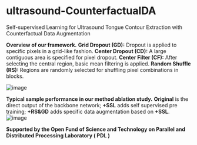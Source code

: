 # ultrasound-CounterfactualDA
Self-supervised Learning for Ultrasound Tongue Contour Extraction with Counterfactual Data Augmentation


**Overview of our framework.** **Grid Dropout (GD):** Dropout is applied to specific pixels in a grid-like fashion. **Center Dropout (CD):**
A large contiguous area is specified for pixel dropout. **Center Filter (CF):** After selecting the central region, basic mean filtering is applied.
**Random Shuffle (RS):** Regions are randomly selected for shuffling pixel combinations in blocks.

![image](https://github.com/inexhaustible419/ultrasound-CounterfactualDA/assets/145007561/fa7ec248-2727-443f-8695-27de8e73c10d)

**Typical sample performance in our method ablation study.** **Original** is the direct output of the backbone network; **+SSL** adds self
supervised pre training; **+RS&GD** adds specific data augmentation based on **+SSL**.
![image](https://github.com/inexhaustible419/ultrasound-CounterfactualDA/assets/145007561/50a5e185-bbda-4194-a91f-c79109a5eb93)

**Supported by the Open Fund of Science and Technology on Parallel and Distributed Processing Laboratory ( PDL )**
